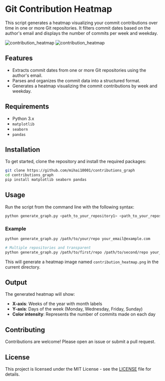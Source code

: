 # Git Contribution Heatmap

This script generates a heatmap visualizing your commit contributions over time in one or more Git repositories. It filters commit dates based on the author's email and displays the number of commits per week and weekday.

![contribution_heatmap](https://github.com/user-attachments/assets/1cd0da3b-b60b-4027-9b24-b830dcdd1852)
![contribution_heatmap](https://github.com/user-attachments/assets/001abdbb-0fcb-4e4a-8b73-01aa89dd14e5)

## Features

- Extracts commit dates from one or more Git repositories using the author's email.
- Parses and organizes the commit data into a structured format.
- Generates a heatmap visualizing the commit contributions by week and weekday.

## Requirements

- Python 3.x
- `matplotlib`
- `seaborn`
- `pandas`

## Installation

To get started, clone the repository and install the required packages:

```bash
git clone https://github.com/mihai10001/contributions_graph
cd contributions_graph
pip install matplotlib seaborn pandas
```

## Usage

Run the script from the command line with the following syntax:

```bash
python generate_graph.py <path_to_your_repository1> <path_to_your_repository2> ... <your_email@example.com> [--transparent]
```

### Example

```bash
python generate_graph.py /path/to/your/repo your_email@example.com

# Multiple repositories and transparent
python generate_graph.py /path/to/first/repo /path/to/second/repo your_email@example.com --transparent
```

This will generate a heatmap image named `contribution_heatmap.png` in the current directory.

## Output

The generated heatmap will show:

- **X-axis**: Weeks of the year with month labels
- **Y-axis**: Days of the week (Monday, Wednesday, Friday, Sunday)
- **Color intensity**: Represents the number of commits made on each day

## Contributing

Contributions are welcome! Please open an issue or submit a pull request.

## License

This project is licensed under the MIT License - see the [LICENSE](LICENSE) file for details.

